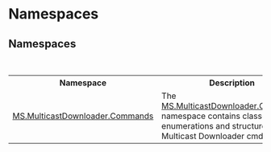# Namespaces
 


## Namespaces
&nbsp;<table><tr><th>Namespace</th><th>Description</th></tr><tr><td><a href="79bb20b3-6ba6-60c6-e40e-31f1b5083ad1">MS.MulticastDownloader.Commands</a></td><td>
The <a href="79bb20b3-6ba6-60c6-e40e-31f1b5083ad1">MS.MulticastDownloader.Commands</a> namespace contains classes, enumerations and structures for Multicast Downloader cmdlets.</td></tr></table>&nbsp;
